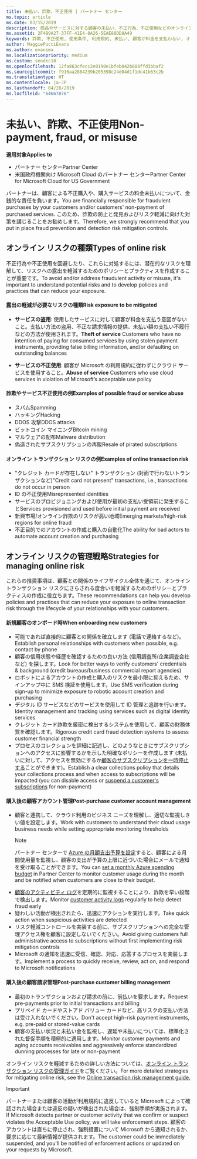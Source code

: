 ```yaml
---
title: 未払い、詐欺、不正使用 | パートナー センター
ms.topic: article
ms.date: 03/15/2019
description: 商品やサービスに対する顧客の未払い、不正行為、不正使用などのオンライン トランザクション リスクを管理するための戦略。
ms.assetid: 2F4B9A27-37FF-41E4-8A26-5EAE88DD8A49
keywords: 詐欺, 不正使用, 使用条件, 利用規約, 未払い, 顧客が料金を支払わない, オンライン リスク, サービスの盗用, サービスの不正使用, サブスクリプションの一時停止,
author: MaggiePucciEvans
ms.author: evansma
ms.localizationpriority: medium
ms.custom: seodec18
ms.openlocfilehash: 12fa863cfecc2e0190e1bfeb842b608ffd3bbaf2
ms.sourcegitcommit: f916aa2884239b205398c24d04d1f1dc41b63c2b
ms.translationtype: HT
ms.contentlocale: ja-JP
ms.lasthandoff: 04/28/2019
ms.locfileid: "64667878"
---
```

# <a name="non-payment-fraud-or-misuse"></a><span data-ttu-id="c2302-104">未払い、詐欺、不正使用</span><span class="sxs-lookup"><span data-stu-id="c2302-104">Non-payment, fraud, or misuse</span></span>

<span data-ttu-id="c2302-105">**適用対象**</span><span class="sxs-lookup"><span data-stu-id="c2302-105">**Applies to**</span></span>

-  <span data-ttu-id="c2302-106">パートナー センター</span><span class="sxs-lookup"><span data-stu-id="c2302-106">Partner Center</span></span>
-  <span data-ttu-id="c2302-107">米国政府機関向け Microsoft Cloud のパートナー センター</span><span class="sxs-lookup"><span data-stu-id="c2302-107">Partner Center for Microsoft Cloud for US Government</span></span>



<span data-ttu-id="c2302-108">パートナーは、顧客による不正購入や、購入サービスの料金未払いについて、金銭的な責任を負います。</span><span class="sxs-lookup"><span data-stu-id="c2302-108">You are financially responsible for fraudulent purchases by your customers and/or customers' non-payment of purchased services.</span></span> <span data-ttu-id="c2302-109">このため、詐欺の防止と発見およびリスク軽減に向けた対策を講じることをお勧めします。</span><span class="sxs-lookup"><span data-stu-id="c2302-109">Therefore, we strongly recommend that you put in place fraud prevention and detection risk mitigation controls.</span></span>

## <a name="types-of-online-risk"></a><span data-ttu-id="c2302-110">オンライン リスクの種類</span><span class="sxs-lookup"><span data-stu-id="c2302-110">Types of online risk</span></span>

<span data-ttu-id="c2302-111">不正行為や不正使用を回避したり、これらに対処するには、潜在的なリスクを理解して、リスクへの露出を軽減するためのポリシーとプラクティスを作成することが重要です。</span><span class="sxs-lookup"><span data-stu-id="c2302-111">To avoid and/or address fraudulent activity or misuse, it's important to understand potential risks and to develop policies and practices that can reduce your exposure.</span></span>

#### <a name="risk-exposure-to-be-mitigated"></a><span data-ttu-id="c2302-112">露出の軽減が必要なリスクの種類</span><span class="sxs-lookup"><span data-stu-id="c2302-112">Risk exposure to be mitigated</span></span>

- <span data-ttu-id="c2302-113">**サービスの盗用**: 使用したサービスに対して顧客が料金を支払う意図がないこと。支払い方法の盗用、不正な請求情報の提供、未払い額の支払い不履行などの方法が使用されます。</span><span class="sxs-lookup"><span data-stu-id="c2302-113">**Theft of service** Customers who have no intention of paying for consumed services by using stolen payment instruments, providing false billing information, and/or defaulting on outstanding balances</span></span>

- <span data-ttu-id="c2302-114">**サービスの不正使用**: 顧客が Microsoft の利用規約に従わずにクラウド サービスを使用すること。</span><span class="sxs-lookup"><span data-stu-id="c2302-114">**Abuse of service** Customers who use cloud services in violation of Microsoft’s acceptable use policy</span></span>

#### <a name="examples-of-possible-fraud-or-service-abuse"></a><span data-ttu-id="c2302-115">詐欺やサービス不正使用の例</span><span class="sxs-lookup"><span data-stu-id="c2302-115">Examples of possible fraud or service abuse</span></span>
- <span data-ttu-id="c2302-116">スパム</span><span class="sxs-lookup"><span data-stu-id="c2302-116">Spamming</span></span>
- <span data-ttu-id="c2302-117">ハッキング</span><span class="sxs-lookup"><span data-stu-id="c2302-117">Hacking</span></span>
- <span data-ttu-id="c2302-118">DDOS 攻撃</span><span class="sxs-lookup"><span data-stu-id="c2302-118">DDOS attacks</span></span>
- <span data-ttu-id="c2302-119">ビットコイン マイニング</span><span class="sxs-lookup"><span data-stu-id="c2302-119">Bitcoin mining</span></span>
- <span data-ttu-id="c2302-120">マルウェアの配布</span><span class="sxs-lookup"><span data-stu-id="c2302-120">Malware distribution</span></span>
- <span data-ttu-id="c2302-121">偽造されたサブスクリプションの再販</span><span class="sxs-lookup"><span data-stu-id="c2302-121">Resale of pirated subscriptions</span></span> 

#### <a name="examples-of-online-transaction-risk"></a><span data-ttu-id="c2302-122">オンライン トランザクション リスクの例</span><span class="sxs-lookup"><span data-stu-id="c2302-122">Examples of online transaction risk</span></span>
- <span data-ttu-id="c2302-123">"クレジット カードが存在しない" トランザクション (対面で行わないトランザクションなど)</span><span class="sxs-lookup"><span data-stu-id="c2302-123">"Credit card not present" transactions, i.e., transactions do not occur in person</span></span>
- <span data-ttu-id="c2302-124">ID の不正使用</span><span class="sxs-lookup"><span data-stu-id="c2302-124">Misrepresented identities</span></span>
- <span data-ttu-id="c2302-125">サービスのプロビジョニングおよび使用が最初の支払い受領前に発生すること</span><span class="sxs-lookup"><span data-stu-id="c2302-125">Services provisioned and used before initial payment are received</span></span>
- <span data-ttu-id="c2302-126">新興市場/オンライン詐欺のリスクが高い地域</span><span class="sxs-lookup"><span data-stu-id="c2302-126">Emerging markets/high-risk regions for online fraud</span></span>
- <span data-ttu-id="c2302-127">不正目的でのアカウントの作成と購入の自動化</span><span class="sxs-lookup"><span data-stu-id="c2302-127">The ability for bad actors to automate account creation and purchasing</span></span>

## <a name="strategies-for-managing-online-risk"></a><span data-ttu-id="c2302-128">オンライン リスクの管理戦略</span><span class="sxs-lookup"><span data-stu-id="c2302-128">Strategies for managing online risk</span></span>

<span data-ttu-id="c2302-129">これらの推奨事項は、顧客との関係のライフサイクル全体を通じて、オンライン トランザクション リスクにさらされる度合いを軽減するためのポリシーとプラクティスの作成に役立ちます。</span><span class="sxs-lookup"><span data-stu-id="c2302-129">These recommendations can help you develop policies and practices that can reduce your exposure to online transaction risk through the lifecycle of your relationships with your customers.</span></span>  

#### <a name="when-onboarding-new-customers"></a><span data-ttu-id="c2302-130">新規顧客のオンボード時</span><span class="sxs-lookup"><span data-stu-id="c2302-130">When onboarding new customers</span></span>
- <span data-ttu-id="c2302-131">可能であれば直接的に顧客との関係を確立します (電話で連絡するなど)。</span><span class="sxs-lookup"><span data-stu-id="c2302-131">Establish personal relationships with customers when possible, e.g. contact by phone</span></span>
- <span data-ttu-id="c2302-132">顧客の信用状態や経歴を確認するための良い方法 (信用調査所/企業調査会社など) を探します。</span><span class="sxs-lookup"><span data-stu-id="c2302-132">Look for better ways to verify customers' credentials & background (credit bureaus/business commercial report agencies)</span></span> 
- <span data-ttu-id="c2302-133">ロボットによるアカウントの作成と購入のリスクを最小限に抑えるため、サインアップ中に SMS 検証を使用します。</span><span class="sxs-lookup"><span data-stu-id="c2302-133">Use SMS verification during sign-up to minimize exposure to robotic account creation and purchasing</span></span>
- <span data-ttu-id="c2302-134">デジタル ID サービスなどのサービスを使用して ID 管理と追跡を行います。</span><span class="sxs-lookup"><span data-stu-id="c2302-134">Identity management and tracking using services such as digital identity services</span></span>
- <span data-ttu-id="c2302-135">クレジット カード詐欺を厳密に検出するシステムを使用して、顧客の財務体質を確認します。</span><span class="sxs-lookup"><span data-stu-id="c2302-135">Rigorous credit card fraud detection systems to assess customer financial strength</span></span>
- <span data-ttu-id="c2302-136">プロセスのコレクションを詳細に記述し、どのようなときにサブスクリプションへのアクセスに影響するかを示した明確なポリシーを作成します (未払いに対して、アクセスを無効にするか[顧客のサブスクリプションを一時停止する](suspend-a-subscription.md)ことができます)。</span><span class="sxs-lookup"><span data-stu-id="c2302-136">Establish a clear collections policy that details your collections process and when access to subscriptions will be impacted (you can disable access or [suspend a customer's subscriptions](suspend-a-subscription.md) for non-payment)</span></span>

#### <a name="post-purchase-customer-account-management"></a><span data-ttu-id="c2302-137">購入後の顧客アカウント管理</span><span class="sxs-lookup"><span data-stu-id="c2302-137">Post-purchase customer account management</span></span>
- <span data-ttu-id="c2302-138">顧客と連携して、クラウド利用のビジネス ニーズを理解し、適切な監視しきい値を設定します。</span><span class="sxs-lookup"><span data-stu-id="c2302-138">Work with customers to understand their cloud usage business needs while setting appropriate monitoring thresholds</span></span>
    > [!NOTE]  
    >  <span data-ttu-id="c2302-139">パートナー センターで [Azure の月額支出予算を設定](set-an-azure-spending-budget-for-your-customers.md)すると、顧客による月間使用量を監視し、顧客の支出が予算の上限に近づいた場合にメールで通知を受け取ることができます。</span><span class="sxs-lookup"><span data-stu-id="c2302-139">You can [set a monthly Azure spending budget](set-an-azure-spending-budget-for-your-customers.md) in Partner Center to monitor customer usage during the month and be notified when customers are close to their budget.</span></span>
- <span data-ttu-id="c2302-140">[顧客のアクティビティ ログ](activity-logs.md)を定期的に監視することにより、詐欺を早い段階で検出します。</span><span class="sxs-lookup"><span data-stu-id="c2302-140">Monitor [customer activity logs](activity-logs.md) regularly to help detect fraud early</span></span>
- <span data-ttu-id="c2302-141">疑わしい活動が検出されたら、迅速にアクションを実行します。</span><span class="sxs-lookup"><span data-stu-id="c2302-141">Take quick action when suspicious activities are detected</span></span>
- <span data-ttu-id="c2302-142">リスク軽減コントロールを実装する前に、サブスクリプションへの完全な管理アクセス権を顧客に設定しないでください。</span><span class="sxs-lookup"><span data-stu-id="c2302-142">Avoid giving customers full administrative access to subscriptions without first implementing risk mitigation controls</span></span>
- <span data-ttu-id="c2302-143">Microsoft の通知を迅速に受信、確認、対応、応答するプロセスを実装します。</span><span class="sxs-lookup"><span data-stu-id="c2302-143">Implement a process to quickly receive, review, act on, and respond to Microsoft notifications</span></span>

#### <a name="post-purchase-customer-billing-management"></a><span data-ttu-id="c2302-144">購入後の顧客請求管理</span><span class="sxs-lookup"><span data-stu-id="c2302-144">Post-purchase customer billing management</span></span>
- <span data-ttu-id="c2302-145">最初のトランザクションおよび請求の前に、前払いを要求します。</span><span class="sxs-lookup"><span data-stu-id="c2302-145">Request pre-payments prior to initial transactions and billing</span></span> 
- <span data-ttu-id="c2302-146">プリペイド カードやストアド バリュー カードなど、高リスクの支払い方法は受け入れないでください。</span><span class="sxs-lookup"><span data-stu-id="c2302-146">Don't accept high-risk payment instruments, e.g. pre-paid or stored-value cards</span></span>
- <span data-ttu-id="c2302-147">顧客の支払い状況と未払い金を監視し、遅延や未払いについては、標準化された督促手順を積極的に適用します。</span><span class="sxs-lookup"><span data-stu-id="c2302-147">Monitor customer payments and aging accounts receivables and aggressively enforce standardized dunning processes for late or non-payment</span></span>

<span data-ttu-id="c2302-148">オンライン リスクを軽減するための詳しい方法については、[オンライン トランザクション リスクの管理ガイド](https://assets.windowsphone.com/7d885238-e13b-4f10-a682-3d5adacd2859/CSP-PartnerRiskGuide-APSFinal_InvariantCulture_Default.zip)をご覧ください。</span><span class="sxs-lookup"><span data-stu-id="c2302-148">For more detailed strategies for mitigating online risk, see the [Online transaction risk management guide.](https://assets.windowsphone.com/7d885238-e13b-4f10-a682-3d5adacd2859/CSP-PartnerRiskGuide-APSFinal_InvariantCulture_Default.zip)</span></span>

> [!IMPORTANT]  
> <span data-ttu-id="c2302-149">パートナーまたは顧客の活動が利用規約に違反していると Microsoft によって確認された場合または違反の疑いが検出された場合は、強制手順が実施されます。</span><span class="sxs-lookup"><span data-stu-id="c2302-149">If Microsoft detects partner or customer activity that we confirm or suspect violates the Acceptable Use policy, we will take enforcement steps.</span></span> <span data-ttu-id="c2302-150">顧客のアカウントは直ちに停止され、強制措置について Microsoft から通知されるか、要求に応じて最新情報が提供されます。</span><span class="sxs-lookup"><span data-stu-id="c2302-150">The customer could be immediately suspended, and you'll be notified of enforcement actions or updated on your requests by Microsoft.</span></span>

 

 



